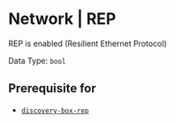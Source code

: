 # Network | REP

REP is enabled (Resilient Ethernet Protocol)

Data Type:  `bool`

## Prerequisite for

- [`discovery-box-rep`](../../../admin/discovery/box/rep.md)
